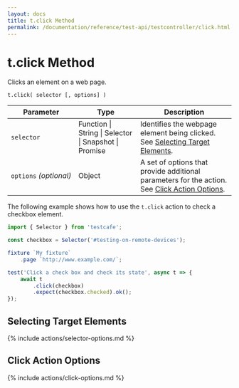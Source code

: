 ```yaml
---
layout: docs
title: t.click Method
permalink: /documentation/reference/test-api/testcontroller/click.html
---
```

# t.click Method

Clicks an element on a web page.

```text
t.click( selector [, options] )
```

Parameter              | Type                                              | Description
---------------------- | ------------------------------------------------- | -----------------------------------------------------------------------------------------------------------------------
`selector`             | Function &#124; String &#124; Selector &#124; Snapshot &#124; Promise | Identifies the webpage element being clicked. See [Selecting Target Elements](#selecting-target-elements).
`options`&#160;*(optional)* | Object                                            | A set of options that provide additional parameters for the action. See [Click Action Options](#click-action-options).

The following example shows how to use the `t.click` action to check a checkbox element.

```js
import { Selector } from 'testcafe';

const checkbox = Selector('#testing-on-remote-devices');

fixture `My fixture`
    .page `http://www.example.com/`;

test('Click a check box and check its state', async t => {
    await t
        .click(checkbox)
        .expect(checkbox.checked).ok();
});
```

## Selecting Target Elements

{% include actions/selector-options.md %}

## Click Action Options

{% include actions/click-options.md %}
